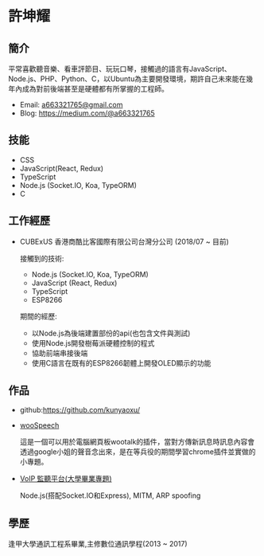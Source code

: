 # 許坤耀

## 簡介
平常喜歡聽音樂、看車評節目、玩玩口琴，接觸過的語言有JavaScript、Node.js、PHP、Python、C，以Ubuntu為主要開發環境，期許自己未來能在幾年內成為對前後端甚至是硬體都有所掌握的工程師。
  - Email: a663321765@gmail.com
  - Blog: https://medium.com/@a663321765

## 技能
  - CSS
  - JavaScript(React, Redux)
  - TypeScript
  - Node.js (Socket.IO, Koa, TypeORM)
  - C

## 工作經歷
  - CUBExUS 香港商酷比客國際有限公司台灣分公司 (2018/07 ~ 目前)

    接觸到的技術: 
    - Node.js (Socket.IO, Koa, TypeORM)
    - JavaScript (React, Redux)
    - TypeScript
    - ESP8266
    
    期間的經歷:
    - 以Node.js為後端建置部份的api(也包含文件與測試)
    - 使用Node.js開發樹莓派硬體控制的程式
    - 協助前端串接後端
    - 使用C語言在既有的ESP8266韌體上開發OLED顯示的功能

## 作品
  - github:https://github.com/kunyaoxu/
  - [wooSpeech](https://chrome.google.com/webstore/detail/woospeech/gocmhicimccganejagcaohbnkoalceig)
    
    這是一個可以用於電腦網頁板wootalk的插件，當對方傳新訊息時訊息內容會透過google小姐的聲音念出來，是在等兵役的期間學習chrome插件並實做的小專題。
  - [VoIP 監聽平台(大學畢業專題)](https://www.youtube.com/watch?v=6ItWfew0kSw)
  
    Node.js(搭配Socket.IO和Express), MITM, ARP spoofing
    
## 學歷
逢甲大學通訊工程系畢業,主修數位通訊學程(2013 ~ 2017)

